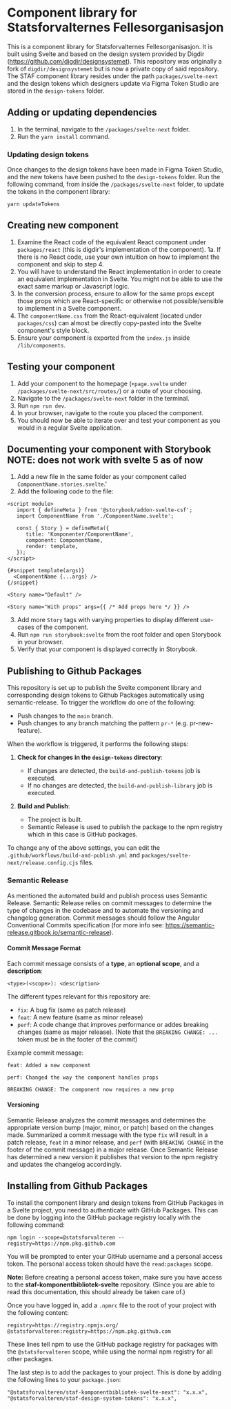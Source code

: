 # Component library for Statsforvalternes Fellesorganisasjon

This is a component library for Statsforvalternes Fellesorganisasjon. It is built using Svelte and based on the design system provided by Digdir (https://github.com/digdir/designsystemet).
This repository was originally a fork of `digdir/designsystemet` but is now a private copy of said repository. The STAF component library resides under the path `packages/svelte-next` and the design tokens which designers update via Figma Token Studio are stored in the `design-tokens` folder.

## Adding or updating dependencies

1. In the terminal, navigate to the `/packages/svelte-next` folder.
2. Run the `yarn install` command.

### Updating design tokens

Once changes to the design tokens have been made in Figma Token Studio, and the new tokens have been pushed to the `design-tokens` folder. Run the following command, from inside the `/packages/svelte-next` folder, to update the tokens in the component library:

```
yarn updateTokens
```

## Creating new component

1. Examine the React code of the equivalent React component under `packages/react` (this is digdir's implementation of the component).
   1a. If there is no React code, use your own intuition on how to implement the component and skip to step 4.
2. You will have to understand the React implementation in order to create an equivalent implementation in Svelte. You might not be able to use the exact same markup or Javascript logic.
3. In the conversion process, ensure to allow for the same props except those props which are React-specific or otherwise not possible/sensible to implement in a Svelte component.
4. The `componentName.css` from the React-equivalent (located under `packages/css`) can almost be directly copy-pasted into the Svelte component's style block.
5. Ensure your component is exported from the `index.js` inside `/lib/components`.

## Testing your component

1. Add your component to the homepage (`+page.svelte` under `/packages/svelte-next/src/routes/`) or a route of your choosing.
2. Navigate to the `/packages/svelte-next` folder in the terminal.
3. Run `npm run dev`.
4. In your browser, navigate to the route you placed the component.
5. You should now be able to iterate over and test your component as you would in a regular Svelte application.

## Documenting your component with Storybook **NOTE: does not work with svelte 5 as of now**

1. Add a new file in the same folder as your component called `ComponentName.stories.svelte`.'
2. Add the following code to the file:

```svelte
<script module>
   import { defineMeta } from '@storybook/addon-svelte-csf';
   import ComponentName from './ComponentName.svelte';

   const { Story } = defineMeta({
      title: 'Komponenter/ComponentName',
      component: ComponentName,
      render: template,
   });
</script>

{#snippet template(args)}
  <ComponentName {...args} />
{/snippet}

<Story name="Default" />

<Story name="With props" args={{ /* Add props here */ }} />
```

3. Add more `Story` tags with varying properties to display different use-cases of the component.
4. Run `npm run storybook:svelte` from the root folder and open Storybook in your browser.
5. Verify that your component is displayed correctly in Storybook.

## Publishing to Github Packages

This repository is set up to publish the Svelte component library and corresponding design tokens to Github Packages automatically using semantic-release. To trigger the workflow do one of the following:

- Push changes to the `main` branch.
- Push changes to any branch matching the pattern `pr-*` (e.g. pr-new-feature).

When the workflow is triggered, it performs the following steps:

1. **Check for changes in the `design-tokens` directory**:

   - If changes are detected, the `build-and-publish-tokens` job is executed.
   - If no changes are detected, the `build-and-publish-library` job is executed.

2. **Build and Publish**:
   - The project is built.
   - Semantic Release is used to publish the package to the npm registry which in this case is GitHub packages.

To change any of the above settings, you can edit the `.github/workflows/build-and-publish.yml` and `packages/svelte-next/release.config.cjs` files.

### Semantic Release

As mentioned the automated build and publish process uses Semantic Release. Semantic Release relies on commit messages to determine the type of changes in the codebase and to automate the versioning and changelog generation. Commit messages should follow the Angular Conventional Commits specification (for more info see: https://semantic-release.gitbook.io/semantic-release).

#### Commit Message Format

Each commit message consists of a **type**, an **optional scope**, and a **description**:

`<type>(<scope>): <description>`

The different types relevant for this repository are:

- `fix`: A bug fix (same as patch release)
- `feat`: A new feature (same as minor release)
- `perf`: A code change that improves performance or addes breaking changes (same as major release). (Note that the `BREAKING CHANGE: ...` token must be in the footer of the commit)

Example commit message:

```
feat: Added a new component
```

```
perf: Changed the way the component handles props

BREAKING CHANGE: The component now requires a new prop
```

#### Versioning

Semantic Release analyzes the commit messages and determines the appropriate version bump (major, minor, or patch) based on the changes made. Summarized a commit message with the type `fix` will result in a patch release, `feat` in a minor release, and `perf` (with `BREAKING CHANGE` in the footer of the commit message) in a major release. Once Semantic Release has determined a new version it publishes that version to the npm registry and updates the changelog accordingly.

## Installing from Github Packages

To install the component library and design tokens from GitHub Packages in a Svelte project, you need to authenticate with GitHub Packages. This can be done by logging into the GitHub package registry locally with the following command:

```
npm login --scope=@statsforvalteren --registry=https://npm.pkg.github.com
```

You will be prompted to enter your GitHub username and a personal access token. The personal access token should have the `read:packages` scope.

**Note:** Before creating a personal access token, make sure you have access to the **staf-komponentbibliotek-svelte** repository. (Since you are able to read this documentation, this should already be taken care of.)

Once you have logged in, add a `.npmrc` file to the root of your project with the following content:

```
registry=https://registry.npmjs.org/
@statsforvalteren:registry=https://npm.pkg.github.com
```

These lines tell npm to use the GitHub package registry for packages with the `@statsforvalteren` scope, while using the normal npm registry for all other packages.

The last step is to add the packages to your project. This is done by adding the following lines to your `package.json`:

```
"@statsforvalteren/staf-komponentbibliotek-svelte-next": "x.x.x",
"@statsforvalteren/staf-design-system-tokens": "x.x.x",
```
